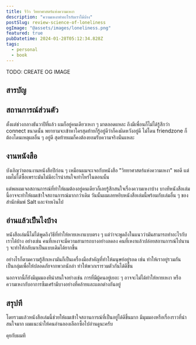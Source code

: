 ```yaml
---
title: รีวิว วิทยาศาสตร์แห่งความเหงา
description: "ความเหงาทำอะไรกับเราได้บ้าง"
postSlug: review-science-of-loneliness
ogImage: "@assets/images/loneliness.png"
featured: true
pubDatetime: 2024-01-28T05:12:34.828Z
tags:
  - personal
  - book
---
```


TODO: CREATE OG IMAGE

## สารบัญ

## สถานการณ์ส่วนตัว

ตั้งแต่ช่วงกลางธันวาปีที่แล้ว ผมก็อยู่คนเดียวเหงา ๆ มาตลอดแหละ ถึงมีเพื่อนก็ไม่ได้รู้สึกว่า connect ขนาดนั้น พยายามจะเข้าหาใครสุดท้ายก็รู้อยู่ดีว่าก็คงผิดหวังอยู่ดี ไม่โดน friendzone ก็ต้องโดนเหตุผลอื่น ๆ อยู่ดี สุดท้ายผมก็คงต้องยอมรับความจริงนั่นแหละ

## งานหนังสือ

บังเอิญว่าตอนงานหนังสือปีก่อน ๆ เหมือนผมจะเจอกับหนังสือ "วิทยาศาสตร์แห่งความเหงา" พอดี แต่ผมไม่ได้ซื้อเพราะมันไม่มีอะไรน่าสนใจเท่าไหร่ในตอนนั้น

แต่พอผมเจอสถานการณ์ที่ทำให้ผมต้องอยู่คนเดียวก็เลยรู้สึกสนใจเรื่องความเหงาบ้าง บางทีหนังสือเล่มนี้อาจจะทำให้ผมเข้าใจสถานการณ์มากกว่าเดิม วันนั้นผมเลยหยิบหนังสือเล่มนี้พร้อมกับเล่มอื่น ๆ ของสำนักพิมพ์ Salt และจ่ายเงินไป

## อ่านแล้วเป็นไงบ้าง

หนังสือเล่มนี้ไม่ได้พูดถึงวิธีที่ทำให้หายเหงาแบบตรง ๆ แต่ว่าจะพูดถึงในแนวว่ามันสามารถทำอะไรกับเราได้บ้าง อย่างเช่น คนที่เหงาจะมีความสามารถบางอย่างลดลง คนที่เหงาแล้วปล่อยสถานการณ์ไปนาน ๆ จะทำให้กลับมาเป็นแบบเดิมได้ยากขึ้น

อย่างไรก็ตามความรู้สึกเหงามันก็เป็นเครื่องมือสำคัญที่ทำให้มนุษย์อยู่รอด เช่น ทำให้เราอยู่รวมกันเป็นกลุ่มเพื่อให้ปลอดภัยจากพวกนักล่า ทำให้พวกเรารวมตัวกันได้ดีขึ้น

นอกจากนี้ก็ยังมีมุมมองทีน่าสนใจอย่างเช่น การที่มีผู้คนอยู่เยอะ ๆ อาจจะไม่ได้ทำให้หายเหงา หรือความเหงากับอาการซึมเศร้ามีบางอย่างที่คล้ายและแตกต่างกันอยู่

## สรุปที

โดยรวมแล้วหนังสือเล่มนี้ช่วยให้ผมเข้าใจสถานการณ์ที่เป็นอยู่ได้ดีขึ้นมาก มีมุมมองหรือเรื่องราวที่น่าสนใจมาก ผมแนะนำให้คนอ่านลองเลือกซื้อไปอ่านดูนะครับ

คุยกับผมที
